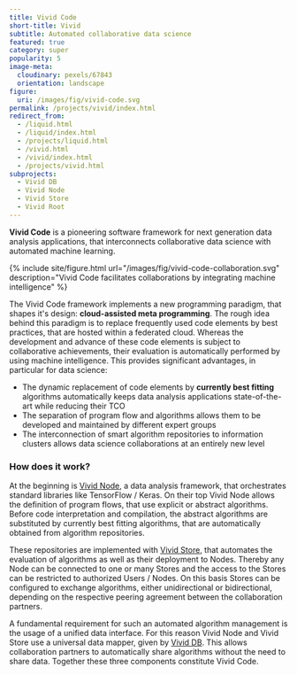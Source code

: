 ```yaml
---
title: Vivid Code
short-title: Vivid
subtitle: Automated collaborative data science
featured: true
category: super
popularity: 5
image-meta:
  cloudinary: pexels/67843
  orientation: landscape
figure:
  uri: /images/fig/vivid-code.svg
permalink: /projects/vivid/index.html
redirect_from:
  - /liquid.html
  - /liquid/index.html
  - /projects/liquid.html
  - /vivid.html
  - /vivid/index.html
  - /projects/vivid.html
subprojects:
  - Vivid DB
  - Vivid Node
  - Vivid Store
  - Vivid Root
---
```


**Vivid Code** is a pioneering software framework for next generation data
analysis applications, that interconnects collaborative data science with
automated machine learning.

{% include site/figure.html url="/images/fig/vivid-code-collaboration.svg"
  description="Vivid Code facilitates collaborations by integrating machine
  intelligence" %}

The Vivid Code framework implements a new programming paradigm, that shapes it's
design: **cloud-assisted meta programming**. The rough idea behind this paradigm
is to replace frequently used code elements by best practices, that are
hosted within a federated cloud. Whereas the development and advance of these
code elements is subject to collaborative achievements, their evaluation is
automatically performed by using machine intelligence. This provides significant
advantages, in particular for data science:

* The dynamic replacement of code elements by **currently best fitting**
  algorithms automatically keeps data analysis applications state-of-the-art
  while reducing their TCO
* The separation of program flow and algorithms allows them to be developed and
  maintained by different expert groups
* The interconnection of smart algorithm repositories to information clusters
  allows data science collaborations at an entirely new level

### How does it work?

At the beginning is [Vivid Node](/projects/rian.html), a data analysis
framework, that orchestrates standard libraries like TensorFlow / Keras. On
their top Vivid Node allows the definition of program flows, that use explicit
or abstract algorithms. Before code interpretation and compilation, the abstract
algorithms are substituted by currently best fitting algorithms, that are
automatically obtained from algorithm repositories.

These repositories are implemented with [Vivid Store](/projects/brea.html), that
automates the evaluation of algorithms as well as their deployment to Nodes.
Thereby any Node can be connected to one or many Stores and the access to the
Stores can be restricted to authorized Users / Nodes. On this basis Stores can
be configured to exchange algorithms, either unidirectional or bidirectional,
depending on the respective peering agreement between the collaboration
partners.

A fundamental requirement for such an automated algorithm management is the
usage of a unified data interface. For this reason Vivid Node and Vivid Store
use a universal data mapper, given by [Vivid DB](/projects/deet.html). This
allows collaboration partners to automatically share algorithms without the need
to share data. Together these three components constitute Vivid Code.
